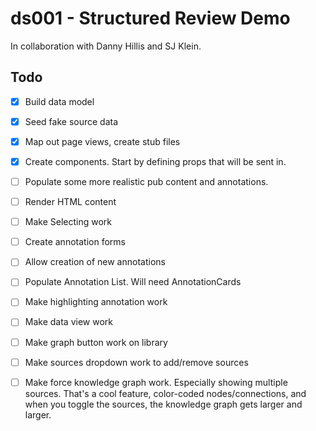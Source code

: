 # ds001 - Structured Review Demo
In collaboration with Danny Hillis and SJ Klein.

## Todo
- [x] Build data model
- [x] Seed fake source data
- [x] Map out page views, create stub files
- [x] Create components. Start by defining props that will be sent in.

- [ ] Populate some more realistic pub content and annotations.
- [ ] Render HTML content
- [ ] Make Selecting work
- [ ] Create annotation forms
- [ ] Allow creation of new annotations
- [ ] Populate Annotation List. Will need AnnotationCards
- [ ] Make highlighting annotation work
- [ ] Make data view work
- [ ] Make graph button work on library
- [ ] Make sources dropdown work to add/remove sources
- [ ] Make force knowledge graph work. Especially showing multiple sources. That's a cool feature, color-coded nodes/connections, and when you toggle the sources, the knowledge graph gets larger and larger.